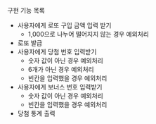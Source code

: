 구현 기능 목록
- 사용자에게 로또 구입 금액 입력 받기
  - 1,000으로 나누어 떨어지지 않는 경우 예외처리
- 로또 발급
- 사용자에게 당첨 번호 입력받기
  - 숫자 값이 아닌 경우 예외처리
  - 6개가 아닌 경우 예외처리
  - 빈칸을 입력했을 경우 예외처리
- 사용자에게 보너스 번호 입력받기
  - 숫자 값이 아닌 경우 예외처리
  - 빈칸을 입력했을 경우 예외처리
- 당첨 통계 출력
